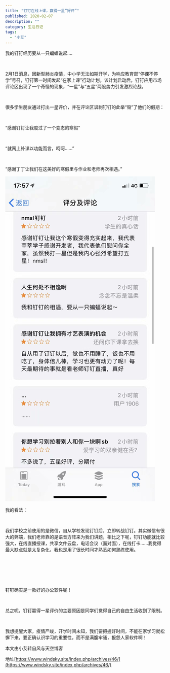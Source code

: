 ```yaml
---
title: "钉钉在线上课，赢得一星“好评”"
published: 2020-02-07
description: ""
category: 生活日记
tags: 
  - "小艾"
---
```


我的钉钉经历要从一只蝙蝠说起....

 

2月1日消息，因新型肺炎疫情，中小学无法如期开学，为响应教育部“停课不停学”号召，钉钉第一时间发起“在家上课”行动计划。该计划启动后，钉钉应用市场评论区出现了一个奇怪的现象，“一星”与“五星”两股势力引发激烈论战。

 

很多学生朋友通过打出一星评价，并在评论区讽刺钉钉的此举“毁”了他们的假期：

 

“感谢钉钉让我度过了一个变态的寒假”

 

“就网上补课以功能而言，呵呵……”

 

“感谢丁丁让我们在这美好的寒假里与作业和老师再次相遇。”

![](assets/e334900d5d4b257.jpeg)

我的看法：

 

我们学校之前使用的是微信，自从学校发现钉钉后，立即转战钉钉。其实微信有很大的弊端，我们老师靠的是语音方阵来为我们讲题，相比之下呢，钉钉功能就比较强大，在线直播授课，共享文件云盘，电话会议（面对面），在线打卡......我觉得最大缺点就是太复杂化，我也是用了很长时间才熟悉如何熟练使用。

 

 

 

钉钉确实是一款好的办公软件呢！

 

总之呢，钉钉赢得一星评价的主要原因是同学们觉得自己的自由生活收到了限制。

 

我想提醒大家，疫情严峻，开学时间未知，我们要把握好时间，不能在家学习就松懈下来，要正确认识学习的重要性，而不是满腹牢骚，报怨人家软件啊！

本文由小艾转自风与天空博客

地址[https://www.windsky.site/index.php/archives/46/](https://www.windsky.site/index.php/archives/46/)
